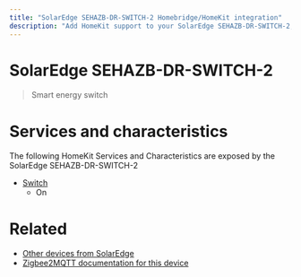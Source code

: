 ```yaml
---
title: "SolarEdge SEHAZB-DR-SWITCH-2 Homebridge/HomeKit integration"
description: "Add HomeKit support to your SolarEdge SEHAZB-DR-SWITCH-2, using Homebridge, Zigbee2MQTT and homebridge-z2m."
---
```

<!---
This file has been GENERATED using src/docgen/docgen.ts
DO NOT EDIT THIS FILE MANUALLY!
-->
# SolarEdge SEHAZB-DR-SWITCH-2
> Smart energy switch


# Services and characteristics
The following HomeKit Services and Characteristics are exposed by
the SolarEdge SEHAZB-DR-SWITCH-2

* [Switch](../../switch.md)
  * On


# Related
* [Other devices from SolarEdge](../index.md#solaredge)
* [Zigbee2MQTT documentation for this device](https://www.zigbee2mqtt.io/devices/SEHAZB-DR-SWITCH-2.html)